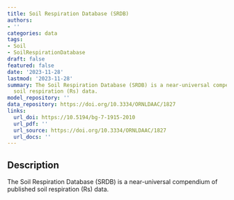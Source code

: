 ```yaml
---
title: Soil Respiration Database (SRDB)
authors:
- ''
categories: data
tags:
- Soil
- SoilRespirationDatabase
draft: false
featured: false
date: '2023-11-28'
lastmod: '2023-11-28'
summary: The Soil Respiration Database (SRDB) is a near-universal compendium of published
  soil respiration (Rs) data.
model_repository: ''
data_repository: https://doi.org/10.3334/ORNLDAAC/1827
links:
  url_doi: https://10.5194/bg-7-1915-2010
  url_pdf: ''
  url_source: https://doi.org/10.3334/ORNLDAAC/1827
  url_docs: ''
---
```


## Description

The Soil Respiration Database (SRDB) is a near-universal compendium of published soil respiration (Rs) data.

